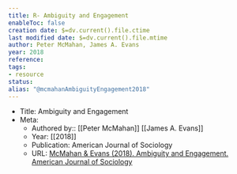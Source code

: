 ```yaml
---
title: R- Ambiguity and Engagement
enableToc: false
creation date: $=dv.current().file.ctime
last modified date: $=dv.current().file.mtime
author: Peter McMahan, James A. Evans
year: 2018
reference: 
tags:
- resource
status: 
alias: "@mcmahanAmbiguityEngagement2018"
---
```


-   Title: Ambiguity and Engagement
-   Meta:
    -   Authored by:: [[Peter McMahan]] [[James A. Evans]]
    -   Year: [[2018]]
    -   Publication: American Journal of Sociology
    -   URL: [McMahan & Evans (2018). Ambiguity and Engagement. American Journal of Sociology](https://www.journals.uchicago.edu/doi/10.1086/701298)
